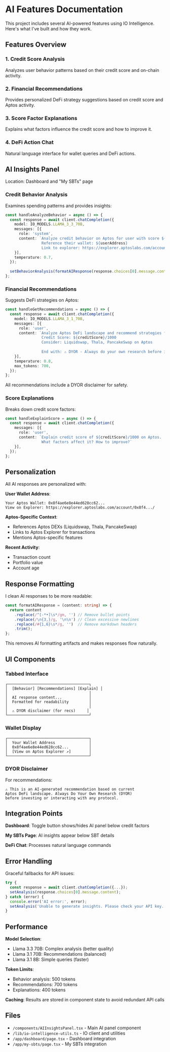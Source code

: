 # AI Features Documentation

This project includes several AI-powered features using IO Intelligence. Here's what I've built and how they work.

## Features Overview

### 1. Credit Score Analysis
Analyzes user behavior patterns based on their credit score and on-chain activity.

### 2. Financial Recommendations
Provides personalized DeFi strategy suggestions based on credit score and Aptos activity.

### 3. Score Factor Explanations
Explains what factors influence the credit score and how to improve it.

### 4. DeFi Action Chat
Natural language interface for wallet queries and DeFi actions.

## AI Insights Panel

Location: Dashboard and "My SBTs" page

### Credit Behavior Analysis

Examines spending patterns and provides insights:

```typescript
const handleAnalyzeBehavior = async () => {
  const response = await client.chatCompletion({
    model: IO_MODELS.LLAMA_3_3_70B,
    messages: [{
      role: 'system',
      content: `Analyze credit behavior on Aptos for user with score ${creditScore}.
                Reference their wallet: ${userAddress}
                Link to explorer: https://explorer.aptoslabs.com/account/${userAddress}`
    }],
    temperature: 0.7,
  });
  
  setBehaviorAnalysis(formatAIResponse(response.choices[0].message.content));
};
```

### Financial Recommendations

Suggests DeFi strategies on Aptos:

```typescript
const handleGetRecommendations = async () => {
  const response = await client.chatCompletion({
    model: IO_MODELS.LLAMA_3_1_70B,
    messages: [{
      role: 'user',
      content: `Analyze Aptos DeFi landscape and recommend strategies for:
                Credit Score: ${creditScore}/1000
                Consider: Liquidswap, Thala, PancakeSwap on Aptos
                
                End with: ⚠️ DYOR - Always do your own research before investing.`
    }],
    temperature: 0.8,
    max_tokens: 700,
  });
};
```

All recommendations include a DYOR disclaimer for safety.

### Score Explanations

Breaks down credit score factors:

```typescript
const handleExplainScore = async () => {
  const response = await client.chatCompletion({
    messages: [{
      role: 'user',
      content: `Explain credit score of ${creditScore}/1000 on Aptos.
                What factors affect it? How to improve?`
    }],
  });
};
```

## Personalization

All AI responses are personalized with:

**User Wallet Address**:
```
Your Aptos Wallet: 0x8f4ae6e8e44ed628cc62...
View on Explorer: https://explorer.aptoslabs.com/account/0x8f4.../
```

**Aptos-Specific Context**:
- References Aptos DEXs (Liquidswap, Thala, PancakeSwap)
- Links to Aptos Explorer for transactions
- Mentions Aptos-specific features

**Recent Activity**:
- Transaction count
- Portfolio value
- Account age

## Response Formatting

I clean AI responses to be more readable:

```typescript
const formatAIResponse = (content: string) => {
  return content
    .replace(/^[-*•]\s*/gm, '') // Remove bullet points
    .replace(/\n{3,}/g, '\n\n') // Clean excessive newlines
    .replace(/#{1,6}\s*/g, '')  // Remove markdown headers
    .trim();
};
```

This removes AI formatting artifacts and makes responses flow naturally.

## UI Components

### Tabbed Interface

```
┌────────────────────────────────────┐
│  [Behavior] [Recommendations] [Explain] │
│                                    │
│  AI response content...            │
│  Formatted for readability         │
│                                    │
│  ⚠️ DYOR disclaimer (for recs)     │
└────────────────────────────────────┘
```

### Wallet Display

```
┌────────────────────────────────────┐
│  Your Wallet Address               │
│  0x8f4ae6e8e44ed628cc62...         │
│  [View on Aptos Explorer ↗]        │
└────────────────────────────────────┘
```

### DYOR Disclaimer

For recommendations:
```
⚠️ This is an AI-generated recommendation based on current 
Aptos DeFi landscape. Always Do Your Own Research (DYOR) 
before investing or interacting with any protocol.
```

## Integration Points

**Dashboard**: Toggle button shows/hides AI panel below credit factors

**My SBTs Page**: AI insights appear below SBT details

**DeFi Chat**: Processes natural language commands

## Error Handling

Graceful fallbacks for API issues:

```typescript
try {
  const response = await client.chatCompletion({...});
  setAnalysis(response.choices[0].message.content);
} catch (error) {
  console.error('AI error:', error);
  setAnalysis('Unable to generate insights. Please check your API key.');
}
```

## Performance

**Model Selection**:
- Llama 3.3 70B: Complex analysis (better quality)
- Llama 3.1 70B: Recommendations (balanced)
- Llama 3.1 8B: Simple queries (faster)

**Token Limits**:
- Behavior analysis: 500 tokens
- Recommendations: 700 tokens
- Explanations: 400 tokens

**Caching**: Results are stored in component state to avoid redundant API calls

## Files

- `/components/AIInsightsPanel.tsx` - Main AI panel component
- `/lib/io-intelligence-utils.ts` - IO client and utilities
- `/app/dashboard/page.tsx` - Dashboard integration
- `/app/my-sbts/page.tsx` - My SBTs integration

